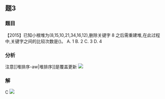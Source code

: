 ## 题3
### 题目
【2015】已知小根堆为(8,15,10,21,34,16,12),删除关键字 8 之后需重建堆,在此过程中,关键字之间的比较次数是()。 
A. 1 
B. 2 
C. 3 
D. 4
### 分析
注意[[堆排序-aw|堆排序]]是覆盖更新
![](https://img.hwenyi.tech/202411130020282.webp)
### 解
C
![](https://img.hwenyi.tech/202411130021448.webp)

